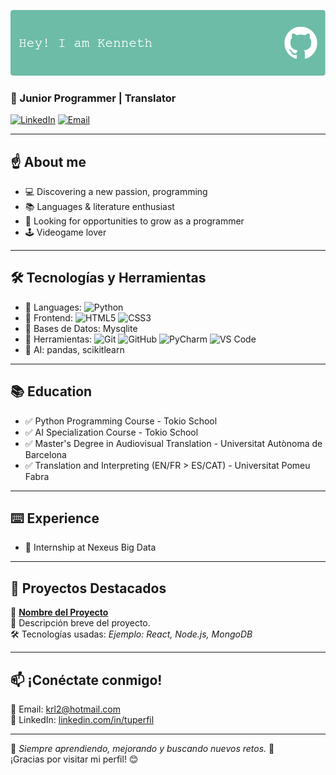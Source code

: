 ![Banner](https://github.com/KennethRomeroLopez/KennethRomeroLopez/blob/main/my_header.png?raw=true)

### 🌱 Junior Programmer | Translator

[![LinkedIn](https://img.shields.io/badge/LinkedIn-Profile-blue?style=flat&logo=linkedin)](https://www.linkedin.com/in/tuperfil) 
[![Email](https://img.shields.io/badge/Email-Contact-red?style=flat)](mailto:krl2@hotmail.com)

---

## :point_up: **About me**
- 💻 Discovering a new passion, programming
- 📚 Languages & literature enthusiast
- 🎯 Looking for opportunities to grow as a programmer
- :joystick: Videogame lover

---

## 🛠️ **Tecnologías y Herramientas**
- 🔹 Languages: ![Python](https://img.shields.io/badge/Python_-Intermediate-3776AB?style=flat&logo=python&logoColor=white)
- 🔹 Frontend: ![HTML5](https://img.shields.io/badge/HTML5_-Beginner-green?style=flat&logo=html5&logoColor=white) ![CSS3](https://img.shields.io/badge/CSS3_-Beginner-green?style=flat&logo=css3&logoColor=white)
- 🔹 Bases de Datos: Mysqlite
- 🔹 Herramientas: ![Git](https://img.shields.io/badge/Git-F05032?style=flat&logo=git&logoColor=white) ![GitHub](https://img.shields.io/badge/GitHub-181717?style=flat&logo=github&logoColor=white) ![PyCharm](https://img.shields.io/badge/PyCharm-000000?style=flat&logo=pycharm&logoColor=white)
![VS Code](https://img.shields.io/badge/VS%20Code-007ACC?style=flat&logo=visual-studio-code&logoColor=white)
- 🔹 AI: pandas, scikitlearn

---
## 📚 Education 
- :white_check_mark: Python Programming Course - Tokio School
- :white_check_mark: AI Specialization Course - Tokio School
- :white_check_mark: Master's Degree in Audiovisual Translation - Universitat Autònoma de Barcelona
- :white_check_mark: Translation and Interpreting (EN/FR > ES/CAT) - Universitat Pomeu Fabra

---
## :keyboard: Experience
- :floppy_disk: Internship at Nexeus Big Data

---

## 📌 **Proyectos Destacados**
🔹 **[Nombre del Proyecto](https://github.com/tuusuario/repositorio)**  
📌 Descripción breve del proyecto.  
🛠️ Tecnologías usadas: *Ejemplo: React, Node.js, MongoDB*  



---

## 📫 **¡Conéctate conmigo!**
📧 Email: [krl2@hotmail.com](mailto:krl2@hotmail.com)  
🔗 LinkedIn: [linkedin.com/in/tuperfil](https://www.linkedin.com/in/tuperfil)  

---

🎯 *Siempre aprendiendo, mejorando y buscando nuevos retos.* 🚀  
¡Gracias por visitar mi perfil! 😊
